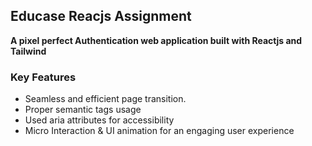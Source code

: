 ## Educase Reacjs Assignment
   **A pixel perfect Authentication web application built with Reactjs and Tailwind**

   ### Key Features
   + Seamless and efficient page transition.
   + Proper semantic tags usage
   + Used aria attributes for accessibility
   + Micro Interaction & UI animation for an engaging user experience